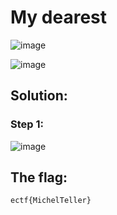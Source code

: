 <h1>My dearest</h1>

![image](https://github.com/user-attachments/assets/72cb4889-8fbc-42c8-ad06-87d7f0394b16)

![image](https://github.com/user-attachments/assets/48d7c1b1-93a1-4fff-bbdf-8c1eca6fa4f4)

<h2>Solution: </h2>

<h3>Step 1:</h3>

![image](https://github.com/user-attachments/assets/5f250dbd-b15b-4ebf-aa30-fec674a4a342)

<h2>The flag:</h2>

```ectf{MichelTeller}```

